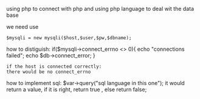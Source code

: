 using php to connect with php 
and using php language to deal wit the data base 

we need use 

    $mysqli = new mysqli($host,$user,$pw,$dbname);

how to distiguish:
    if($mysqli->connect_errno <> 0){
        echo "connections failed";
        echo $db->connect_error;
    }

    if the host is connected correctly: 
    there would be no connect_errno 

how to implement sql:
 $var->query("sql language in this one");
 it would return a value, if it is right, return true , else return false;
 